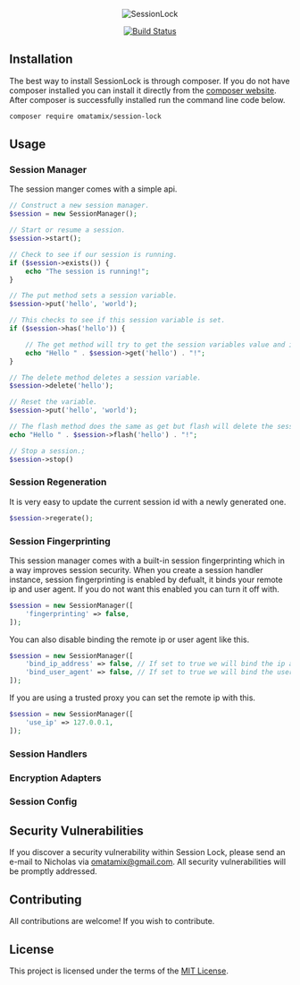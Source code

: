 <p align="center">
  <img src="https://raw.githubusercontent.com/omatamix/session-lock/master/bin/session-lock-new.png" alt="SessionLock" />
</p>
<p align="center">
  <a href="https://github.com/omatamix/session-lock/actions/workflows/php.yml"><img src="https://github.com/omatamix/session-lock/actions/workflows/php.yml/badge.svg" alt="Build Status" /></a>
</p>

## Installation

The best way to install SessionLock is through composer. If you do not have composer installed you can install it directly from the [composer website](https://getcomposer.org/). After composer is successfully installed run the command line code below.

```sh
composer require omatamix/session-lock
```

## Usage
### Session Manager
The session manger comes with a simple api.
```php
// Construct a new session manager.
$session = new SessionManager();

// Start or resume a session.
$session->start();

// Check to see if our session is running.
if ($session->exists()) {
    echo "The session is running!";
}

// The put method sets a session variable.
$session->put('hello', 'world');

// This checks to see if this session variable is set.
if ($session->has('hello')) {

    // The get method will try to get the session variables value and if not it returns the defualt value.
    echo "Hello " . $session->get('hello') . "!";
}

// The delete method deletes a session variable.
$session->delete('hello');

// Reset the variable.
$session->put('hello', 'world');

// The flash method does the same as get but flash will delete the session variable after retrievale.
echo "Hello " . $session->flash('hello') . "!";

// Stop a session.;
$session->stop()

```
### Session Regeneration
It is very easy to update the current session id with a newly generated one.
```php
$session->regerate();
```
### Session Fingerprinting
This session manager comes with a built-in session fingerprinting which in a way improves session security. When you create a session handler instance, session fingerprinting is enabled by defualt, it binds your remote ip and user agent. If you do not want this enabled you can turn it off with.
```php
$session = new SessionManager([
    'fingerprinting' => false,
]);
```
You can also disable binding the remote ip or user agent like this.
```php
$session = new SessionManager([
    'bind_ip_address' => false, // If set to true we will bind the ip address else dont.
    'bind_user_agent' => false, // If set to true we will bind the user agent else dont.
]);
```
If you are using a trusted proxy you can set the remote ip with this.
```php
$session = new SessionManager([
    'use_ip' => 127.0.0.1,
]);
```
### Session Handlers
### Encryption Adapters
### Session Config

## Security Vulnerabilities

If you discover a security vulnerability within Session Lock, please send an e-mail to Nicholas via [omatamix@gmail.com](mailto:omatamix@gmail.com). All security vulnerabilities will be promptly addressed.

## Contributing

All contributions are welcome! If you wish to contribute.

## License

This project is licensed under the terms of the [MIT License](https://opensource.org/licenses/MIT).
